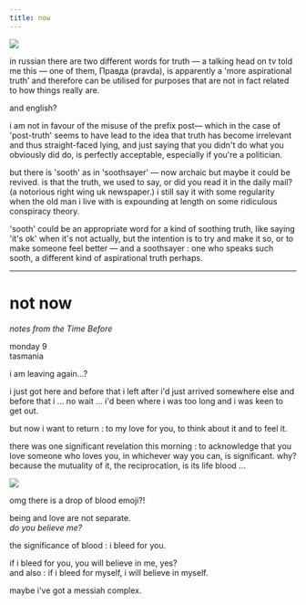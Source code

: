 ```yaml
---
title: now
---
```


![](https://s3.amazonaws.com/johannesk.com/2020/img/clouds2020.jpg)

in russian there are two different words for truth — a talking head on tv told me this — one of them, Правда (pravda), is apparently a 'more aspirational truth' and therefore can be utilised for purposes that are not in fact related to how things really are.

and english?

i am not in favour of the misuse of the prefix post— which in the case of 'post-truth' seems to have lead to the idea that truth has become irrelevant and thus straight-faced lying, and just saying that you didn't do what you obviously did do, is perfectly acceptable, especially if you're a politician.  

but there is 'sooth' as in 'soothsayer' — now archaic but maybe it could be revived. is that the truth, we used to say, or did you read it in the daily mail? (a notorious right wing uk newspaper.) i still say it with some regularity when the old man i live with is expounding at length on some ridiculous conspiracy theory.

'sooth' could be an appropriate word for a kind of soothing truth, like saying 'it's ok' when it's not actually, but the intention is to try and make it so, or to make someone feel better — and a soothsayer : one who speaks such sooth, a different kind of aspirational truth perhaps.

----------------------

# not now

*notes from the Time Before*

monday 9  
tasmania 

i am leaving again...?

i just got here and before that i left after i'd just arrived somewhere else and before that i ... no wait ... i'd been where i was too long and i was keen to get out. 

but now i want to return : to my love for you, to think about it and to feel it. 

there was one significant revelation this morning : to acknowledge that you love someone who loves you, in whichever way you can, is significant. why? because the mutuality of it, the reciprocation, is its life blood ... 

![](http://johannesk.com.s3.amazonaws.com/2020/img/drop-of-blood_1fa78.png)

omg there is a drop of blood emoji?!

being and love are not separate.  
*do you believe me?* 

the significance of blood : i bleed for you.
 
if i bleed for you, you will believe in me, yes?   
and also : if i bleed for myself, i will believe in myself.  

maybe i've got a messiah complex.






